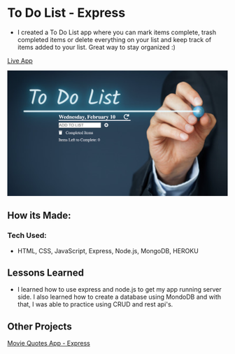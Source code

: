 # To Do List - Express

- I created a To Do List app where you can mark items complete, trash completed items or delete everything on your list and keep track of items added to your list. Great way to stay organized :)

[Live App](https://express-previous-todo.herokuapp.com/)

![application screenshot](public/screenshot3.png)

## How its Made:
### Tech Used:

- HTML, CSS, JavaScript, Express, Node.js, MongoDB, HEROKU

## Lessons Learned

- I learned how to use express and node.js to get my app running server side. I also learned how to create a database using MondoDB and with that, I was able to practice using CRUD and rest api's.

## Other Projects

[Movie Quotes App - Express](https://github.com/TamikaSterlin/Personal-Express---Movie-Quotes)
